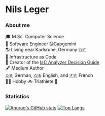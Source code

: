 # Nils Leger


### About me
🎓 M.Sc. Computer Science <br>
🏢 Software Engineer @Capgemini <br>
🌎 Living near Karlsruhe, Germany 🇩🇪 <br>
🚀 Infrastructure as Code <br>
🎯 Creator of the [IaC Analyzer Decision Guide](https://iac-analyzers.dev/) <br>
🖋️ Medium Author <br>
🇩🇪 German, 🇬🇧 English, and 🇫🇷 French <br>
🏊‍♂️ Hobby 🚲 Triathlete 🏃‍<br>

### Statistics

[![Anurag's GitHub stats](https://github-readme-stats.vercel.app/api?username=nileger&count_private=true&theme=transparent)](https://github.com/anuraghazra/github-readme-stats)
[![Top Langs](https://github-readme-stats.vercel.app/api/top-langs/?username=nileger&layout=compact&theme=transparent)](https://github.com/anuraghazra/github-readme-stats)

<!--
**NilsLeger/NilsLeger** is a ✨ _special_ ✨ repository because its `README.md` (this file) appears on your GitHub profile.

Here are some ideas to get you started:

- 🔭 I’m currently working on ...
- 🌱 I’m currently learning ...
- 👯 I’m looking to collaborate on ...
- 🤔 I’m looking for help with ...
- 💬 Ask me about ...
- 📫 How to reach me: ...
- ⚡ Fun fact: ...
-->
